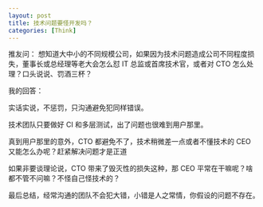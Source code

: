 ```yaml
---
layout: post
title: 技术问题要怪开发吗？
categories: [Think]
---
```


推友问：
想知道大中小的不同规模公司，如果因为技术问题造成公司不同程度损失，董事长或总经理等老大会怎么怼 IT 总监或首席技术官，或者对 CTO 怎么处理？口头说说、罚酒三杯？

我的回答：

实话实说，不惩罚，只沟通避免犯同样错误。

技术团队只要做好 CI 和多层测试，出了问题也很难到用户那里。

真到用户那里的意外，CTO 都避免不了，技术稍微差一点或者不懂技术的 CEO 又能怎么办呢？赶紧解决问题才是正道

如果非要谈理论说，CTO 带来了毁灭性的损失这种，那 CEO 平常在干嘛呢？啥都不管不问嘛？不怪自己怪技术的？

最后总结，经常沟通的团队不会犯大错，小错是人之常情，你假设的问题不存在。
